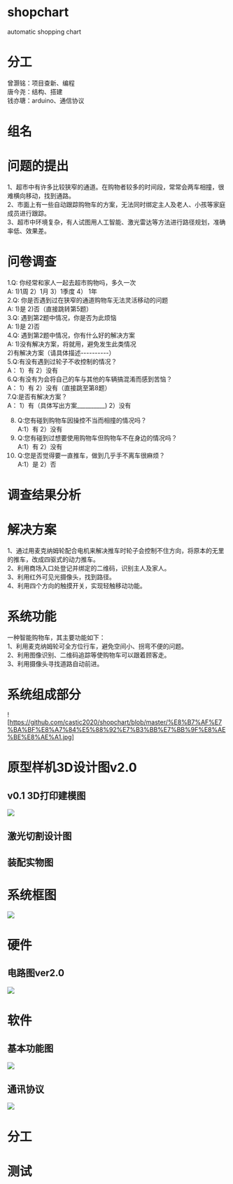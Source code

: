 # shopchart
automatic shopping chart 

# 分工
曾灏铭：项目查新、编程  
唐今尧：结构、搭建  
钱亦瑭：arduino、通信协议

# 组名


# 问题的提出  
1、超市中有许多比较狭窄的通道。在购物者较多的时间段，常常会两车相撞，很难横向移动，找到通路。  
2、市面上有一些自动跟踪购物车的方案，无法同时绑定主人及老人、小孩等家庭成员进行跟踪。  
3、超市中环境复杂，有人试图用人工智能、激光雷达等方法进行路径规划，准确率低、效果差。  


# 问卷调查

1.Q: 你经常和家人一起去超市购物吗，多久一次      
  A:  1)1周   2）1月   3）1季度   4） 1年    
2.Q: 你是否遇到过在狭窄的通道购物车无法灵活移动的问题    
  A:  1)是    2)否（直接跳转第5题）  
3.Q: 遇到第2题中情况，你是否为此烦恼   
  A:  1)是    2)否  
4.Q:  遇到第2题中情况，你有什么好的解决方案  
  A:  1)没有解决方案，将就用，避免发生此类情况   
      2)有解决方案（请具体描述----------）  
5.Q:有没有遇到过轮子不收控制的情况？  
  A： 1）有  2）没有   
6.Q:有没有为会将自己的车与其他的车辆搞混淆而感到苦恼？  
  A： 1）有  2）没有（直接跳至第8题）    
7.Q:是否有解决方案？  
  A： 1）有（具体写出方案__________)  2）没有
 
8.  Q:您有碰到购物车因操控不当而相撞的情况吗？  
A:1）有  2）没有  
9.  Q:您有碰到过想要使用购物车但购物车不在身边的情况吗？  
A:1）有  2）没有  
10.  Q:您是否觉得要一直推车，做到几乎手不离车很麻烦？  
A:1）是  2）否  

# 调查结果分析

# 解决方案  
1、通过用麦克纳姆轮配合电机来解决推车时轮子会控制不住方向，将原本的无里的推车，改成四驱式的动力推车。    
2、利用商场入口处登记并绑定的二维码，识别主人及家人。  
3、利用红外可见光摄像头，找到路径。  
4、利用四个方向的触摸开关，实现轻触移动功能。  



# 系统功能
一种智能购物车，其主要功能如下：    
  1、利用麦克纳姆轮可全方位行车，避免空间小、拐弯不便的问题。  
  2、利用图像识别、二维码追踪等使购物车可以跟着顾客走。  
  3、利用摄像头寻找道路自动前进。  
 # 系统组成部分
![https://github.com/castic2020/shopchart/blob/master/%E8%B7%AF%E7%BA%BF%E8%A7%84%E5%88%92%E7%B3%BB%E7%BB%9F%E8%AE%BE%E8%AE%A1.jpg]



# 原型样机3D设计图v2.0




## v0.1 3D打印建模图
![](https://github.com/castic2020/shopchart/blob/master/%E5%BB%BA%E6%A8%A1.png)

## 激光切割设计图

## 装配实物图

# 系统框图
![](https://github.com/castic2020/shopchart/blob/master/arduino.picture.wheels.jpg)  

# 硬件

## 电路图ver2.0
![](https://github.com/castic2020/shopchart/blob/master/20191220.jpg)

# 软件  
## 基本功能图
![](https://github.com/castic2020/shopchart/blob/master/%E5%9F%BA%E6%9C%AC%E6%B5%81%E7%A8%8B%E5%9B%BE.jpg)   
## 通讯协议  
![](https://github.com/castic2020/shopchart/blob/master/捕获.PNG)

# 分工


# 测试


